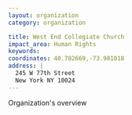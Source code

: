 ```yaml
---
layout: organization
category: organization

title: West End Collegiate Church
impact_area: Human Rights
keywords: 
coordinates: 40.782669,-73.981018
address: |
  245 W 77th Street
  New York NY 10024
---
```

Organization's overview

